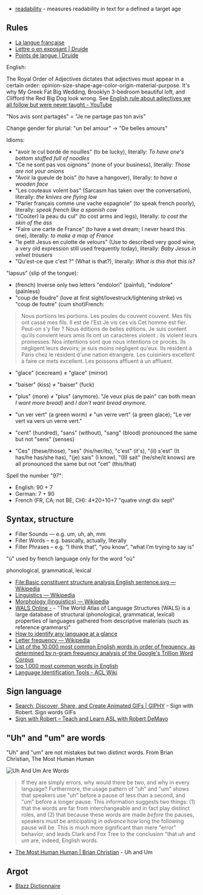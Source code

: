 - [readability](http://wooorm.com/readability/) - measures readability in text for a defined a target age

## Rules

- [La langue française](http://www.lalanguefrancaise.com/)
- [Lettre o en exposant | Druide](http://www.druide.com/enquetes/lettre-o-en-exposant)
- [Points de langue | Druide](http://www.druide.com/fr/enqu%c3%aates/points-de-langue)

English:

The Royal Order of Adjectives dictates that adjectives must appear in a certain order: opinion-size-shape-age-color-origin-material-purpose. It's why My Greek Fat Big Wedding, Brooklyn 3-bedroom beautiful loft, and Clifford the Red Big Dog look wrong.
See [English rule about adjectives we all follow but were never taught - YouTube](https://www.youtube.com/watch?v=weIqnsHBV64)

"Nos avis sont partagés" = "Je ne partage pas ton avis"

Change gender for plurial: "un bel amour" → "De belles amours"

Idioms:

- "avoir le cul bordé de nouilles" (to be lucky), literally: _To have one's bottom stuffed full of noodles_
- "Ce ne sont pas vos oignons" (none of your business), literally: _Those are not your onions_
- "Avoir la gueule de bois" (to have a hangover), literally: _to have a wooden face_
- "Les couteaux volent bas" (Sarcasm has taken over the conversation), literally: _the knives are flying low_
- "Parler français comme une vache espagnole" (to speak french poorly), literally: _speak french like a spanish cow_
- "(Coûter) la peau du cul" (to cost arms and legs), literally: _to cost the skin of the ass_
- "Faire une carte de France" (to have a wet dream; I never heard this one), literally: _to make a map of France_
- "le petit Jesus en culotte de velours" (Use to described very good wine, a very old expression still used frequently today), literally: _Baby Jesus in velvet trousers_
- "Qu'est-ce que c'est ?" (What is that?), literally: _What is this that this is?_

"lapsus" (slip of the tongue):

- (french) Inverse only two letters "endolori" (painful), "indolore" (painless)
- "coup de foudre" (love at first sight/lovestruck/lightening strike) vs "coup de foutre" (cum shot)French:

> Nous portions les portions.
> Les poules du couvent couvent.
> Mes fils ont cassé mes fils.
> Il est de l'Est
> Je vis ces vis
> Cet homme est fier. Peut-on s'y fier ?
> Nous éditions de belles editions.
> Je suis content qu'ils convient leurs amis
> Ils ont un caractères violent : ils violent leurs promesses.
> Nos intentions sont que nous intentions ce procès.
> Ils négligent leurs devoirs; je suis moins négligent qu'eux.
> Ils résident à Paris chez le résident d'une nation étrangère.
> Les cuisiniers excellent à faire ce mets excellent.
> Les poissons affluent à un affluent.

- "glace" (icecream) ≠ "glace" (mirror)
- "baiser" (kiss) ≠ "baiser" (fuck)
- "plus" (more) ≠ "plus" (anymore). "Je veux plus de pain" can both mean _I want more bread)_ and _I don't want bread anymore_.
- "un ver vert" (a green worm) ≠ "un verre vert" (a green glace); "Le ver vert va vers un verre vert."

- "cent" (hundred), "sans" (without), "sang" (blood) pronounced the same but not "sens" (senses)
- "Ces" (these/those), "ses" (his/her/its), "c'est" (it's), "(il) s'est" (It has/he has/she has), "(je) sais" (I know), "(Il) sait" (he/she/it knows) are all pronounced the same but not "cet" (this/that)

Spell the number "97":

- English: 90 + 7
- German: 7 + 90
- French (FR, CA; not BE, CH): 4*20+10+7 "quatre vingt dix sept"

## Syntax, structure

- Filler Sounds — e.g. um, uh, ah, mm
- Filler Words – e.g. basically, actually, literally
- Filler Phrases – e.g. “I think that”, “you know”, “what I’m trying to say is”

"ù" used by french language only for the word "où"

phonological, grammatical, lexical

- [File:Basic constituent structure analysis English sentence.svg — Wikipedia](https://en.wikipedia.org/wiki/File:Basic_constituent_structure_analysis_English_sentence.svg)
- [Linguistics — Wikipedia](https://en.wikipedia.org/wiki/Linguistics)
- [Morphology (linguistics) — Wikipedia](https://en.wikipedia.org/wiki/Morphology_%28linguistics%29)
- [WALS Online -](http://wals.info/) - "The World Atlas of Language Structures (WALS) is a large database of structural (phonological, grammatical, lexical) properties of languages gathered from descriptive materials (such as reference grammars)"
- [How to identify any language at a glance](https://theweek.com/articles/617776/how-identify-language-glance)
- [Letter frequency — Wikipedia](https://en.wikipedia.org/wiki/Letter_frequency)
- [List of the 10,000 most common English words in order of frequency, as determined by n-gram frequency analysis of the Google's Trillion Word Corpus](https://github.com/first20hours/google-10000-english)
- [top 1,000 most common words in English](https://github.com/mortenjust/cleartext-mac)
- [Language Identification Tools - ACL Wiki](http://aclweb.org/aclwiki/index.php?title=Language_Identification_Tools)

## Sign language

- [Search, Discover, Share, and Create Animated GIFs | GIPHY](http://giphy.com/signwithrobert) - Sign with Robert. Sign words GIFs
- [Sign with Robert – Teach and Learn ASL with Robert DeMayo](http://www.signwithrobert.com/)

## "Uh" and "um" are words

"Uh" and "um" are not mistakes but two distinct words. From Brian Christian, The Most Human Human

![Uh And Um Are Words](Uh%20and%20um%20are%20words.jpg)

> If they are simply errors, why would there be two, and why in every language? Furthermore, the usage pattern of "uh" and "um" shows that speakers use "uh" before a pause of less than a second, and "um" before a longer pause. This information suggests two things: (1) that the words are far from interchangeable and in fact play distinct roles, and (2) that because these words are made _before_ the pauses, speakers must be anticipating _in advance_ how long the following pause will be. This is much more significant than mere "error" behavior, and leads Clark and Fox Tree to the conclusion "that _uh_ and _um_ are, indeed, English words.

- [The Most Human Human | Brian Christian](http://brianchristian.org/the-most-human-human/) - Uh and Um

## Argot

- [Blazz Dictionnaire](https://blazz.fr/)